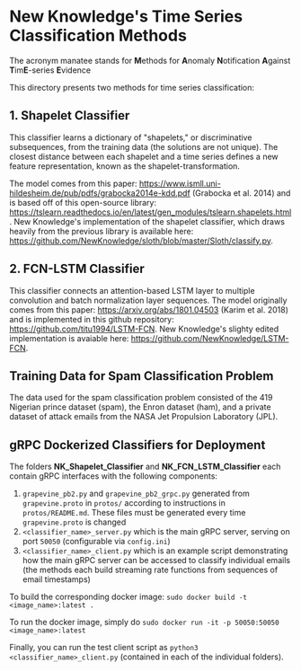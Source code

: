 # New Knowledge's Time Series Classification Methods

The acronym manatee stands for **M**ethods for **A**nomaly **N**otification **A**gainst **T**im**E**-series **E**vidence

This directory presents two methods for time series classification:

## 1. Shapelet Classifier

This classifier learns a dictionary of "shapelets," or discriminative subsequences, from the training data (the solutions are not unique). The closest distance between each shapelet and a time series defines a new feature representation, known as the shapelet-transformation. 

The model comes from this paper: https://www.ismll.uni-hildesheim.de/pub/pdfs/grabocka2014e-kdd.pdf (Grabocka et al. 2014) and is based off of this open-source library: https://tslearn.readthedocs.io/en/latest/gen_modules/tslearn.shapelets.html. New Knowledge's implementation of the shapelet classifier, which draws heavily from the previous library is available here: https://github.com/NewKnowledge/sloth/blob/master/Sloth/classify.py.

## 2. FCN-LSTM Classifier

This classifier connects an attention-based LSTM layer to multiple convolution and batch normalization layer sequences. The model originally comes from this paper: https://arxiv.org/abs/1801.04503 (Karim et al. 2018) and is implemented in this github repository: https://github.com/titu1994/LSTM-FCN. New Knowledge's slighty edited implementation is avaiable here: https://github.com/NewKnowledge/LSTM-FCN.

## Training Data for Spam Classification Problem

The data used for the spam classification problem consisted of the 419 Nigerian prince dataset (spam), the Enron dataset (ham), and a private dataset of attack emails from the NASA Jet Propulsion Laboratory (JPL). 

## gRPC Dockerized Classifiers for Deployment

The folders **NK_Shapelet_Classifier** and **NK_FCN_LSTM_Classifier** each contain gRPC interfaces with the following components:

1) `grapevine_pb2.py` and `grapevine_pb2_grpc.py` generated from `grapevine.proto` in `protos/` according to instructions in `protos/README.md`. These files must be generated every time `grapevine.proto` is changed
2) `<classifier_name>_server.py` which is the main gRPC server, serving on port `50050` (configurable via `config.ini`)
3) `<classifier_name>_client.py` which is an example script demonstrating how the main gRPC server can be accessed to classify individual emails (the methods each build streaming rate functions from sequences of email timestamps)
 
To build the corresponding docker image:
`sudo docker build -t <image_name>:latest .`

To run the docker image, simply do
`sudo docker run -it -p 50050:50050 <image_name>:latest`

Finally, you can run the test client script as `python3 <classifier_name>_client.py` (contained in each of the individual folders).

